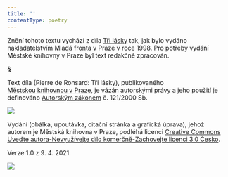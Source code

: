 ```yaml
---
title: ''
contentType: poetry
---
```


<section>

Znění tohoto textu vychází z díla [Tři lásky](https://search.mlp.cz/cz/titul/tri-lasky/2074139/#/getPodobneTituly=deskriptory-eq:3333-amp:key-eq:2074139) tak, jak bylo vydáno nakladatelstvím Mladá fronta v Praze v roce 1998. Pro potřeby vydání Městské knihovny v Praze byl text redakčně zpracován.

**§**

Text díla (Pierre de Ronsard: Tři lásky), publikovaného [Městskou knihovnou v Praze](https://www.mlp.cz/cz/), je vázán autorskými právy a jeho použití je definováno [Autorským zákonem](https://www.mkcr.cz/predpisy-zakonu-709.html) č. 121/2000 Sb.

![](../Images/image001.jpg)

Vydání (obálka, upoutávka, citační stránka a grafická úprava), jehož autorem je Městská knihovna v Praze, podléhá licenci [Creative Commons Uveďte autora-Nevyužívejte dílo komerčně-Zachovejte licenci 3.0 Česko](https://creativecommons.org/licenses/by-nc-sa/3.0/cz/).

Verze 1.0 z 9. 4. 2021.

</section>

<section>

![](../Images/image002.jpg)

</section>
